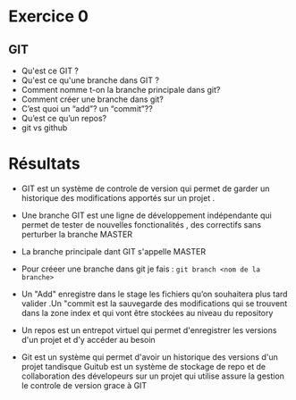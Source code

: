 # Exercice 0

## GIT

- Qu'est ce GIT ? 
- Qu'est ce qu'une branche dans GIT ?
- Comment nomme t-on la branche principale dans git?
- Comment créer une branche dans git?
- C’est quoi un “add”? un “commit”??
- Qu’est ce qu’un repos?
- git vs github


# Résultats

- GIT est un système de controle de version qui permet de garder un historique des modifications apportés sur un projet .

- Une branche GIT est une ligne de développement indépendante qui permet de tester de nouvelles fonctionalités , des correctifs sans perturber la branche MASTER

- La branche principale dant GIT s'appelle MASTER

- Pour créeer une branche dans git je fais : `git branch <nom de la branche>`

- Un "Add" enregistre dans le stage les fichiers qu’on souhaitera plus tard valider .Un "commit est la sauvegarde des modifications qui se trouvent dans la zone index et qui vont être stockées au niveau du repository

- Un repos est un entrepot virtuel qui permet d'enregistrer les versions d'un projet et d'y accéder au besoin

- Git est un système qui permet d'avoir un historique des versions d'un projet tandisque Guitub est un système de stockage de repo et de collaboration des dévelopeurs sur un projet qui utilise assure la gestion le controle de version grace à GIT

